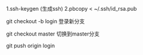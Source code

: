 
1.ssh-keygen (生成ssh)
2.pbcopy < ~/.ssh/id_rsa.pub

git checkout -b login 登录新分支

git checkout  master 切换到master分支

git push origin login 